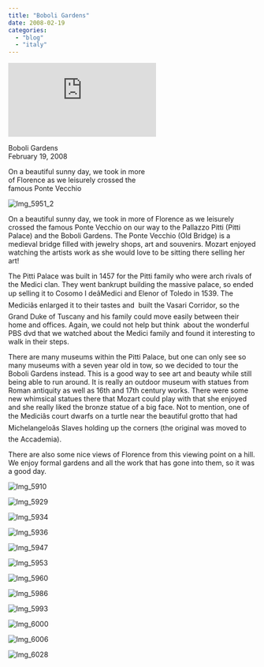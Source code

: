 ```yaml
---
title: "Boboli Gardens"
date: 2008-02-19
categories: 
  - "blog"
  - "italy"
---
```


![Img_5951](https://pub-ac94b3f306b24c0dba4238943c97f2e1.r2.dev/.shared/image.html?/photos/uncategorized/2008/02/22/img_5951.png)

Boboli Gardens  
February 19, 2008

On a beautiful sunny day, we took in more  
of Florence as we leisurely crossed the  
famous Ponte Vecchio 

<!--more-->

![Img_5951_2](https://pub-ac94b3f306b24c0dba4238943c97f2e1.r2.dev/photos/uncategorized/2008/02/22/img_5951_2.png)

On a beautiful sunny day, we took in more of Florence as we leisurely crossed the famous Ponte Vecchio on our way to the Pallazzo Pitti (Pitti Palace) and the Boboli Gardens. The Ponte Vecchio (Old Bridge) is a medieval bridge filled with jewelry shops, art and souvenirs. Mozart enjoyed watching the artists work as she would love to be sitting there selling her art!

The Pitti Palace was built in 1457 for the Pitti family who were arch rivals of the Medici clan. They went bankrupt building the massive palace, so ended up selling it to Cosomo I deâMedici and Elenor of Toledo in 1539. The Mediciâs enlarged it to their tastes and  built the Vasari Corridor, so the Grand Duke of Tuscany and his family could move easily between their home and offices. Again, we could not help but think  about the wonderful PBS dvd that we watched about the Medici family and found it interesting to walk in their steps.

There are many museums within the Pitti Palace, but one can only see so many museums with a seven year old in tow, so we decided to tour the Boboli Gardens instead. This is a good way to see art and beauty while still being able to run around. It is really an outdoor museum with statues from Roman antiquity as well as 16th and 17th century works. There were some new whimsical statues there that Mozart could play with that she enjoyed and she really liked the bronze statue of a big face. Not to mention, one of the Mediciâs court dwarfs on a turtle near the beautiful grotto that had Michelangeloâs Slaves holding up the corners (the original was moved to the Accademia).

There are also some nice views of Florence from this viewing point on a hill.  
We enjoy formal gardens and all the work that has gone into them, so it was a good day.

![Img_5910](https://pub-ac94b3f306b24c0dba4238943c97f2e1.r2.dev/photos/uncategorized/2008/02/22/img_5910.png)

![Img_5929](https://pub-ac94b3f306b24c0dba4238943c97f2e1.r2.dev/photos/uncategorized/2008/02/22/img_5929.png)

![Img_5934](https://pub-ac94b3f306b24c0dba4238943c97f2e1.r2.dev/photos/uncategorized/2008/02/22/img_5934.png)

![Img_5936](https://pub-ac94b3f306b24c0dba4238943c97f2e1.r2.dev/photos/uncategorized/2008/02/22/img_5936.png)

![Img_5947](https://pub-ac94b3f306b24c0dba4238943c97f2e1.r2.dev/photos/uncategorized/2008/02/22/img_5947.png)

![Img_5953](https://pub-ac94b3f306b24c0dba4238943c97f2e1.r2.dev/photos/uncategorized/2008/02/22/img_5953.png)

![Img_5960](https://pub-ac94b3f306b24c0dba4238943c97f2e1.r2.dev/photos/uncategorized/2008/02/22/img_5960.png)

![Img_5986](https://pub-ac94b3f306b24c0dba4238943c97f2e1.r2.dev/photos/uncategorized/2008/02/22/img_5986.png)

![Img_5993](https://pub-ac94b3f306b24c0dba4238943c97f2e1.r2.dev/photos/uncategorized/2008/02/22/img_5993.png)

![Img_6000](https://pub-ac94b3f306b24c0dba4238943c97f2e1.r2.dev/photos/uncategorized/2008/02/22/img_6000.png)

![Img_6006](https://pub-ac94b3f306b24c0dba4238943c97f2e1.r2.dev/photos/uncategorized/2008/02/22/img_6006.png)

![Img_6028](https://pub-ac94b3f306b24c0dba4238943c97f2e1.r2.dev/photos/uncategorized/2008/02/22/img_6028.png)
